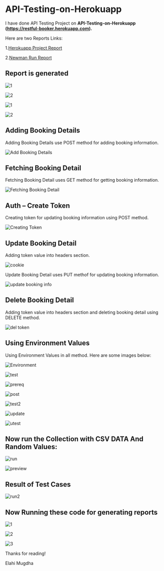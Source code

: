 # API-Testing-on-Herokuapp
I have done API Testing Project on **API-Testing-on-Herokuapp (https://restful-booker.herokuapp.com).**

Here are two Reports Links:

  1.[Herokuapp Project Report](https://drive.google.com/file/d/16IkJs3p3R_wMubcfjxXIRSTCWkGNCEm1/view?usp=sharing)
  
  2.[Newman Run Report](https://drive.google.com/file/d/1Of99sKfMWNJk99Zo1ojTje7rIsn9XV-5/view?usp=sharing)

## Report is generated

![1](https://github.com/ElahiMugdha/Api_Testing_Project/assets/159257285/2e683d10-7d01-47a5-9595-425a8ce33907)

![2](https://github.com/ElahiMugdha/Api_Testing_Project/assets/159257285/b86382ea-b95e-45de-90b2-98a8705d5504)

![1](https://github.com/ElahiMugdha/Api_Testing_Project/assets/159257285/c20e054e-5905-48e4-a7ff-56e3f0b89d30)

![2](https://github.com/ElahiMugdha/Api_Testing_Project/assets/159257285/b1f30856-a769-4515-93fd-fe028d2b9495)


## Adding Booking Details

Adding Booking Details use POST method for adding booking information.

![Add Booking Details](https://github.com/ElahiMugdha/Api_Testing_Project/assets/159257285/ea79ef0f-704b-4166-9811-1d2a935b884c)

## Fetching Booking Detail

Fetching Booking Detail uses GET method for getting booking information.

![Fetching Booking Detail](https://github.com/ElahiMugdha/Api_Testing_Project/assets/159257285/1b4d4d78-a750-4a13-92f5-40a8955726cf)

## Auth – Create Token

Creating token for updating booking information using POST method.

![Creating Token](https://github.com/ElahiMugdha/Api_Testing_Project/assets/159257285/63ba0479-d65c-4047-b89a-7df12425c570)

## Update Booking Detail

Adding token value into headers section.

![cookie](https://github.com/ElahiMugdha/Api_Testing_Project/assets/159257285/b31aa118-7054-47f7-a78c-471ea764c06a)

Update Booking Detail uses PUT methof for updating booking information.

![update booking info](https://github.com/ElahiMugdha/Api_Testing_Project/assets/159257285/47d98864-aa78-490b-8b66-fb82be25a2f7)

## Delete Booking Detail

Adding token value into headers section and deleting booking detail using DELETE method.

![del token](https://github.com/ElahiMugdha/Api_Testing_Project/assets/159257285/88403843-41eb-4668-a195-90fe5d54298e)

## Using Environment Values

Using Environment Values in all method. Here are some images below:

![Environment](https://github.com/ElahiMugdha/Api_Testing_Project/assets/159257285/fe507195-d2b6-4f04-b6ab-05961e4aa72a)

![test](https://github.com/ElahiMugdha/Api_Testing_Project/assets/159257285/4edb4436-12ca-42a8-b310-18bd46051040)

![prereq](https://github.com/ElahiMugdha/Api_Testing_Project/assets/159257285/c49cd94f-fafd-4600-882f-ed59c59db652)

![post](https://github.com/ElahiMugdha/Api_Testing_Project/assets/159257285/4f2bdd74-9034-47e8-bb7d-7227b94ce742)

![test2](https://github.com/ElahiMugdha/Api_Testing_Project/assets/159257285/81ba35cc-9cd9-42bb-9360-ca3db12a8655)

![update](https://github.com/ElahiMugdha/Api_Testing_Project/assets/159257285/90a3046a-01f4-4491-9c7b-4795edef8b29)

![utest](https://github.com/ElahiMugdha/Api_Testing_Project/assets/159257285/65d4429b-bbcc-4afa-a9bf-f1111b98d4f9)

## Now run the Collection with CSV DATA And Random Values:

![run](https://github.com/ElahiMugdha/Api_Testing_Project/assets/159257285/bd0e285c-ef78-4876-b056-b7b11932c73c)

![preview](https://github.com/ElahiMugdha/Api_Testing_Project/assets/159257285/f142cc59-bbd9-464c-a610-53a2652e6422)

## Result of Test Cases

![run2](https://github.com/ElahiMugdha/Api_Testing_Project/assets/159257285/315ec9c4-a78e-4884-a53a-45cb5cae3244)

## Now Running these code for generating reports

![1](https://github.com/ElahiMugdha/Api_Testing_Project/assets/159257285/a33aecdc-9300-4d10-99f7-cdc89779c918)

![2](https://github.com/ElahiMugdha/Api_Testing_Project/assets/159257285/29ddb45c-26df-4ea4-8943-2c4ab0872e90)

![3](https://github.com/ElahiMugdha/Api_Testing_Project/assets/159257285/3d850e3e-f2a9-4ea2-a84b-c35ca3074cfd)

  
  Thanks for reading!
  
  Elahi Mugdha
 





